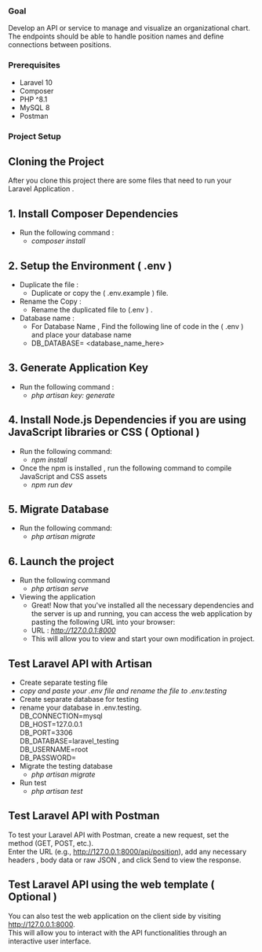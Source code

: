 

<!-- ABOUT THE TEST -->
### Goal

Develop an API or service to manage and visualize an organizational chart. The endpoints
should be able to handle position names and define connections between positions.


### Prerequisites

* Laravel 10
* Composer
* PHP ^8.1
* MySQL 8
* Postman


<!-- PROJECT SETUP AND INSTRUCTION   --> 
### Project Setup

## Cloning the Project 

After you clone this project there are some files that need to run your Laravel Application . 

## 1. Install Composer Dependencies

* Run the following command : 
    * *composer install* 

## 2. Setup the Environment ( .env )

* Duplicate the file :
    * Duplicate or copy the ( .env.example ) file.
* Rename the Copy : 
    * Rename the duplicated file to (.env ) . 
* Database name : 
    * For Database Name , Find the following line of code in the ( .env ) and place your database name
    * DB_DATABASE= <database_name_here>
## 3. Generate Application Key 

* Run the following command : 
  *  *php artisan key: generate*

## 4. Install Node.js Dependencies if you are using JavaScript libraries or CSS ( Optional )

* Run the following command:
  * *npm install*
* Once the npm is installed , run the following command to compile JavaScript and CSS assets
  * *npm run dev*

## 5. Migrate Database
* Run the following command:
  * *php artisan migrate*

## 6. Launch the project

* Run the following command
  * *php artisan serve*
* Viewing the application 
   * Great! Now that you've installed all the necessary dependencies and the server is up and running, 
     you can access the web application by pasting the following URL into your browser: 
   * URL : *http://127.0.0.1:8000*
   * This will allow you to view and start your own modification in project.


## Test Laravel API with Artisan 

*  Create separate testing file 
  * *copy and paste your .env file and rename the file to .env.testing*
*  Create separate database for testing 
  * rename your database in .env.testing.    
    DB_CONNECTION=mysql  
    DB_HOST=127.0.0.1  
    DB_PORT=3306  
    DB_DATABASE=laravel_testing  
    DB_USERNAME=root  
    DB_PASSWORD=  
* Migrate the testing database 
  * *php artisan migrate*
* Run test
  * *php artisan test*


## Test Laravel API with Postman   

  To test your Laravel API with Postman, create a new request, set the method (GET, POST, etc.).  
  Enter the URL (e.g., http://127.0.0.1:8000/api/position), add any necessary headers , body data or raw JSON , and click Send to view the response.    
  

## Test Laravel API using the web template ( Optional )
  
 You can also test the web application on the client side by visiting http://127.0.0.1:8000.  
 This will allow you to interact with the API functionalities through an interactive user interface. 



